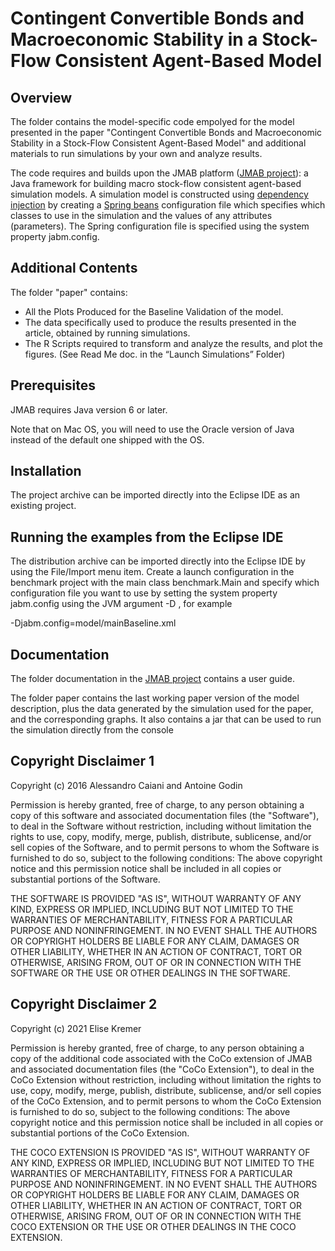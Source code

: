 # Contingent Convertible Bonds and Macroeconomic Stability in a Stock-Flow Consistent Agent-Based Model

## Overview

The folder contains the model-specific code empolyed for the model presented in the paper "Contingent Convertible Bonds and Macroeconomic Stability in a Stock-Flow Consistent Agent-Based Model" and additional materials to run simulations by your own and analyze results.

The code requires and builds upon the JMAB platform (<a href="https://github.com/S120/jmab">JMAB project</a>): a Java framework for building macro stock-flow consistent agent-based simulation models. A simulation model is constructed using <a href="http://martinfowler.com/articles/injection.html">dependency injection</a> by creating a <a href="https://blog.mafr.de/2007/11/01/configuration-with-spring-beans/">Spring beans</a> configuration file which specifies which classes to use in the simulation and the values of any attributes (parameters). The Spring configuration file is specified using the system property jabm.config.

## Additional Contents

The folder "paper" contains:
- All the Plots Produced for the Baseline Validation of the model.
- The data specifically used to produce the results presented in the article, obtained by running simulations.
- The R Scripts required to transform and analyze the results, and plot the figures. (See Read Me doc. in the “Launch Simulations” Folder)

## Prerequisites

JMAB requires Java version 6 or later.

Note that on Mac OS, you will need to use the Oracle version of Java instead of the default one shipped with the OS.

## Installation

The project archive can be imported directly into the Eclipse IDE as an existing project.

## Running the examples from the Eclipse IDE

The distribution archive can be imported directly into the Eclipse IDE by using the File/Import menu item. Create a launch configuration in the benchmark project with the main class benchmark.Main and specify which configuration file you want to use by setting the system property jabm.config using the JVM argument -D , for example

-Djabm.config=model/mainBaseline.xml

## Documentation

The folder documentation in the <a href="https://github.com/S120/jmab">JMAB project</a> contains a user guide.

The folder paper contains the last working paper version of the model description, plus the data generated by the simulation used for the paper, and the corresponding graphs. It also contains a jar that can be used to run the simulation directly from the console


## Copyright Disclaimer 1

Copyright (c) 2016 Alessandro Caiani and Antoine Godin

Permission is hereby granted, free of charge, to any person obtaining a copy of this software and associated documentation files (the "Software"), to deal in the Software without restriction, including without limitation the rights to use, copy, modify, merge, publish, distribute, sublicense, and/or sell copies of the Software, and to permit persons to whom the Software is furnished to do so, subject to the following conditions:
The above copyright notice and this permission notice shall be included in all copies or substantial portions of the Software.

THE SOFTWARE IS PROVIDED "AS IS", WITHOUT WARRANTY OF ANY KIND, EXPRESS OR IMPLIED, INCLUDING BUT NOT LIMITED TO THE WARRANTIES OF MERCHANTABILITY, FITNESS FOR A PARTICULAR PURPOSE AND NONINFRINGEMENT. IN NO EVENT SHALL THE AUTHORS OR COPYRIGHT HOLDERS BE LIABLE FOR ANY CLAIM, DAMAGES OR OTHER LIABILITY, WHETHER IN AN ACTION OF CONTRACT, TORT OR OTHERWISE, ARISING FROM, OUT OF OR IN CONNECTION WITH THE SOFTWARE OR THE USE OR OTHER DEALINGS IN THE SOFTWARE.

## Copyright Disclaimer 2

Copyright (c) 2021 Elise Kremer

Permission is hereby granted, free of charge, to any person obtaining a copy of the additional code associated with the CoCo extension of JMAB and associated documentation files (the "CoCo Extension"), to deal in the CoCo Extension without restriction, including without limitation the rights to use, copy, modify, merge, publish, distribute, sublicense, and/or sell copies of the CoCo Extension, and to permit persons to whom the CoCo Extension is furnished to do so, subject to the following conditions:
The above copyright notice and this permission notice shall be included in all copies or substantial portions of the CoCo Extension.

THE COCO EXTENSION IS PROVIDED "AS IS", WITHOUT WARRANTY OF ANY KIND, EXPRESS OR IMPLIED, INCLUDING BUT NOT LIMITED TO THE WARRANTIES OF MERCHANTABILITY, FITNESS FOR A PARTICULAR PURPOSE AND NONINFRINGEMENT. IN NO EVENT SHALL THE AUTHORS OR COPYRIGHT HOLDERS BE LIABLE FOR ANY CLAIM, DAMAGES OR OTHER LIABILITY, WHETHER IN AN ACTION OF CONTRACT, TORT OR OTHERWISE, ARISING FROM, OUT OF OR IN CONNECTION WITH THE COCO EXTENSION OR THE USE OR OTHER DEALINGS IN THE COCO EXTENSION.
